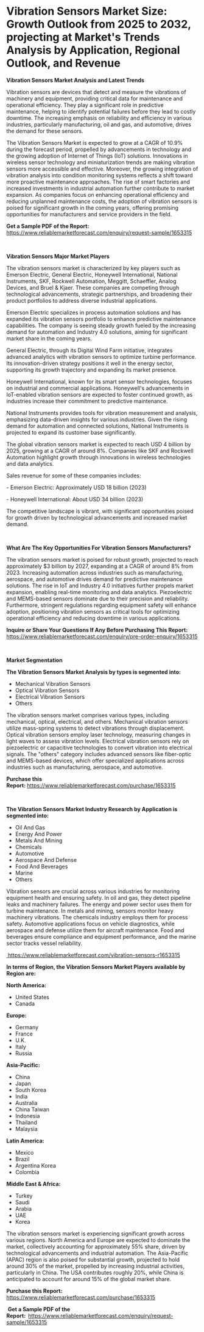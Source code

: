 <p><h1>Vibration Sensors Market Size: Growth Outlook from 2025 to 2032, projecting at Market's Trends Analysis by Application, Regional Outlook, and Revenue</h1></p><p><strong>Vibration Sensors Market Analysis and Latest Trends</strong></p>
<p><p>Vibration sensors are devices that detect and measure the vibrations of machinery and equipment, providing critical data for maintenance and operational efficiency. They play a significant role in predictive maintenance, helping to identify potential failures before they lead to costly downtime. The increasing emphasis on reliability and efficiency in various industries, particularly manufacturing, oil and gas, and automotive, drives the demand for these sensors.</p><p>The Vibration Sensors Market is expected to grow at a CAGR of 10.9% during the forecast period, propelled by advancements in technology and the growing adoption of Internet of Things (IoT) solutions. Innovations in wireless sensor technology and miniaturization trends are making vibration sensors more accessible and effective. Moreover, the growing integration of vibration analysis into condition monitoring systems reflects a shift toward more proactive maintenance approaches. The rise of smart factories and increased investments in industrial automation further contribute to market expansion. As companies focus on enhancing operational efficiency and reducing unplanned maintenance costs, the adoption of vibration sensors is poised for significant growth in the coming years, offering promising opportunities for manufacturers and service providers in the field.</p></p>
<p><strong>Get a Sample PDF of the Report:&nbsp;</strong> <a href="https://www.reliablemarketforecast.com/enquiry/request-sample/1653315?utm_campaign=3221&utm_medium=2&utm_source=Github&utm_content=ia&utm_term=19042025&utm_id=vibration-sensors">https://www.reliablemarketforecast.com/enquiry/request-sample/1653315</a></p>
<p>&nbsp;</p>
<p><strong>Vibration Sensors Major Market Players</strong></p>
<p><p>The vibration sensors market is characterized by key players such as Emerson Electric, General Electric, Honeywell International, National Instruments, SKF, Rockwell Automation, Meggitt, Schaeffler, Analog Devices, and Bruel & Kjaer. These companies are competing through technological advancements, strategic partnerships, and broadening their product portfolios to address diverse industrial applications.</p><p>Emerson Electric specializes in process automation solutions and has expanded its vibration sensors portfolio to enhance predictive maintenance capabilities. The company is seeing steady growth fueled by the increasing demand for automation and Industry 4.0 solutions, aiming for significant market share in the coming years.</p><p>General Electric, through its Digital Wind Farm initiative, integrates advanced analytics with vibration sensors to optimize turbine performance. Its innovation-driven strategy positions it well in the energy sector, supporting its growth trajectory and expanding its market presence.</p><p>Honeywell International, known for its smart sensor technologies, focuses on industrial and commercial applications. Honeywell's advancements in IoT-enabled vibration sensors are expected to foster continued growth, as industries increase their commitment to predictive maintenance.</p><p>National Instruments provides tools for vibration measurement and analysis, emphasizing data-driven insights for various industries. Given the rising demand for automation and connected solutions, National Instruments is projected to expand its customer base significantly.</p><p>The global vibration sensors market is expected to reach USD 4 billion by 2025, growing at a CAGR of around 8%. Companies like SKF and Rockwell Automation highlight growth through innovations in wireless technologies and data analytics.</p><p>Sales revenue for some of these companies includes:</p><p>- Emerson Electric: Approximately USD 18 billion (2023)</p><p>- Honeywell International: About USD 34 billion (2023)</p><p>The competitive landscape is vibrant, with significant opportunities poised for growth driven by technological advancements and increased market demand.</p></p>
<p>&nbsp;</p>
<p><strong>What Are The Key Opportunities For Vibration Sensors Manufacturers?</strong></p>
<p><p>The vibration sensors market is poised for robust growth, projected to reach approximately $3 billion by 2027, expanding at a CAGR of around 8% from 2023. Increasing automation across industries such as manufacturing, aerospace, and automotive drives demand for predictive maintenance solutions. The rise in IoT and Industry 4.0 initiatives further propels market expansion, enabling real-time monitoring and data analytics. Piezoelectric and MEMS-based sensors dominate due to their precision and reliability. Furthermore, stringent regulations regarding equipment safety will enhance adoption, positioning vibration sensors as critical tools for optimizing operational efficiency and reducing downtime in various applications.</p></p>
<p><strong>Inquire or Share Your Questions If Any Before Purchasing This Report:</strong> <a href="https://www.reliablemarketforecast.com/enquiry/pre-order-enquiry/1653315?utm_campaign=3221&utm_medium=2&utm_source=Github&utm_content=ia&utm_term=19042025&utm_id=vibration-sensors">https://www.reliablemarketforecast.com/enquiry/pre-order-enquiry/1653315</a></p>
<p>&nbsp;</p>
<p><strong>Market Segmentation</strong></p>
<p><strong>The Vibration Sensors Market Analysis by types is segmented into:</strong></p>
<p><ul><li>Mechanical Vibration Sensors</li><li>Optical Vibration Sensors</li><li>Electrical Vibration Sensors</li><li>Others</li></ul></p>
<p><p>The vibration sensors market comprises various types, including mechanical, optical, electrical, and others. Mechanical vibration sensors utilize mass-spring systems to detect vibrations through displacement. Optical vibration sensors employ laser technology, measuring changes in light waves to assess vibration levels. Electrical vibration sensors rely on piezoelectric or capacitive technologies to convert vibration into electrical signals. The "others" category includes advanced sensors like fiber-optic and MEMS-based devices, which offer specialized applications across industries such as manufacturing, aerospace, and automotive.</p></p>
<p><strong>Purchase this Report:&nbsp;</strong><a href="https://www.reliablemarketforecast.com/purchase/1653315?utm_campaign=3221&utm_medium=2&utm_source=Github&utm_content=ia&utm_term=19042025&utm_id=vibration-sensors">https://www.reliablemarketforecast.com/purchase/1653315</a></p>
<p>&nbsp;</p>
<p><strong>The Vibration Sensors Market Industry Research by Application is segmented into:</strong></p>
<p><ul><li>Oil And Gas</li><li>Energy And Power</li><li>Metals And Mining</li><li>Chemicals</li><li>Automotive</li><li>Aerospace And Defense</li><li>Food And Beverages</li><li>Marine</li><li>Others</li></ul></p>
<p><p>Vibration sensors are crucial across various industries for monitoring equipment health and ensuring safety. In oil and gas, they detect pipeline leaks and machinery failures. The energy and power sector uses them for turbine maintenance. In metals and mining, sensors monitor heavy machinery vibrations. The chemicals industry employs them for process safety. Automotive applications focus on vehicle diagnostics, while aerospace and defense utilize them for aircraft maintenance. Food and beverages ensure compliance and equipment performance, and the marine sector tracks vessel reliability.</p></p>
<p><a href="https://www.reliablemarketforecast.com/vibration-sensors-r1653315?utm_campaign=3221&utm_medium=2&utm_source=Github&utm_content=ia&utm_term=19042025&utm_id=vibration-sensors">&nbsp;https://www.reliablemarketforecast.com/vibration-sensors-r1653315</a></p>
<p><strong>In terms of Region, the Vibration Sensors Market Players available by Region are:</strong></p>
<p>
    <p> <strong> North America: </strong>
        <ul>
            <li>United States</li>
            <li>Canada</li>
        </ul>
        </p> 
    <p> <strong> Europe: </strong>
        <ul>
            <li>Germany</li>
            <li>France</li>
            <li>U.K.</li>
            <li>Italy</li>
            <li>Russia</li>
        </ul>
        </p> 
    <p> <strong> Asia-Pacific: </strong>
        <ul>
            <li>China</li>
            <li>Japan</li>
            <li>South Korea</li>
            <li>India</li>
            <li>Australia</li>
            <li>China Taiwan</li>
            <li>Indonesia</li>
            <li>Thailand</li>
            <li>Malaysia</li>
        </ul>
        </p> 
    <p> <strong> Latin America: </strong>
        <ul>
            <li>Mexico</li>
            <li>Brazil</li>
            <li>Argentina Korea</li>
            <li>Colombia</li>
        </ul>
        </p> 
    <p> <strong> Middle East & Africa: </strong>
        <ul>
            <li>Turkey</li>
            <li>Saudi</li>
            <li>Arabia</li>
            <li>UAE</li>
            <li>Korea</li>
        </ul>
    </p>
    </p>
<p><p>The vibration sensors market is experiencing significant growth across various regions. North America and Europe are expected to dominate the market, collectively accounting for approximately 55% share, driven by technological advancements and industrial automation. The Asia-Pacific (APAC) region is also poised for substantial growth, projected to hold around 30% of the market, propelled by increasing industrial activities, particularly in China. The USA contributes roughly 20%, while China is anticipated to account for around 15% of the global market share.</p></p>
<p><strong>Purchase this Report: </strong><a href="https://www.reliablemarketforecast.com/purchase/1653315?utm_campaign=3221&utm_medium=2&utm_source=Github&utm_content=ia&utm_term=19042025&utm_id=vibration-sensors">https://www.reliablemarketforecast.com/purchase/1653315</a></p>
<p>&nbsp;<strong>Get a Sample PDF of the Report:&nbsp;&nbsp;</strong><a href="https://www.reliablemarketforecast.com/enquiry/request-sample/1653315?utm_campaign=3221&utm_medium=2&utm_source=Github&utm_content=ia&utm_term=19042025&utm_id=vibration-sensors">https://www.reliablemarketforecast.com/enquiry/request-sample/1653315</a></p>
<p><strong></strong></p>
<p><p></p><p></p><p></p></p>